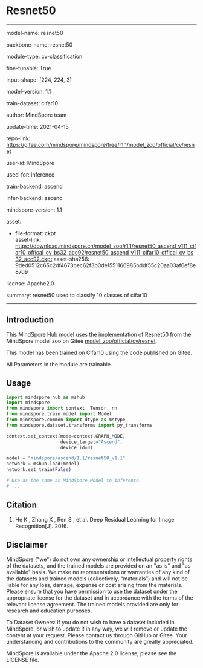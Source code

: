 # Resnet50

---

model-name: resnet50

backbone-name: resnet50

module-type: cv-classification

fine-tunable: True

input-shape: [224, 224, 3]

model-version: 1.1

train-dataset: cifar10

author: MindSpore team

update-time: 2021-04-15

repo-link: <https://gitee.com/mindspore/mindspore/tree/r1.1/model_zoo/official/cv/resnet>

user-id: MindSpore

used-for: inference

train-backend: ascend

infer-backend: ascend

mindspore-version: 1.1

asset:

-
    file-format: ckpt  
    asset-link: <https://download.mindspore.cn/model_zoo/r1.1/resnet50_ascend_v111_cifar10_offical_cv_bs32_acc92/resnet50_ascend_v111_cifar10_offical_cv_bs32_acc92.ckpt>
    asset-sha256: 9ded0512c65c2df4673bec62f3b0de1551166985bddf55c20aa03af6ef8e87d9

license: Apache2.0

summary: resnet50 used to classify 10 classes of cifar10

---

## Introduction

This MindSpore Hub model uses the implementation of Resnet50 from the MindSpore model zoo on Gitee [model_zoo/official/cv/resnet](https://gitee.com/mindspore/mindspore/blob/r1.1/model_zoo/official/cv/resnet/README.md).

This model has been trained on Cifar10 using the code published on Gitee.

All Parameters in the module are trainable.

## Usage

```python
import mindspore_hub as mshub
import mindspore
from mindspore import context, Tensor, nn
from mindspore.train.model import Model
from mindspore.common import dtype as mstype
from mindspore.dataset.transforms import py_transforms

context.set_context(mode=context.GRAPH_MODE,
                    device_target="Ascend",
                    device_id=0)

model = "mindspore/ascend/1.1/resnet50_v1.1"
network = mshub.load(model)
network.set_train(False)

# Use as the same as MindSpore Model to inference.
# ...
```

## Citation

1. He K , Zhang X , Ren S , et al. Deep Residual Learning for Image Recognition[J]. 2016.

## Disclaimer

MindSpore ("we") do not own any ownership or intellectual property rights of the datasets, and the trained models are provided on an "as is" and "as available" basis. We make no representations or warranties of any kind of the datasets and trained models (collectively, “materials”) and will not be liable for any loss, damage, expense or cost arising from the materials. Please ensure that you have permission to use the dataset under the appropriate license for the dataset and in accordance with the terms of the relevant license agreement. The trained models provided are only for research and education purposes.

To Dataset Owners: If you do not wish to have a dataset included in MindSpore, or wish to update it in any way, we will remove or update the content at your request. Please contact us through GitHub or Gitee. Your understanding and contributions to the community are greatly appreciated.

MindSpore is available under the Apache 2.0 license, please see the LICENSE file.